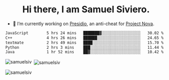 <h1 align="center">Hi there, I am Samuel Siviero.</h1>

- 🔭 I’m currently working on [Presidio](https://presidio.ac), an anti-cheat for [Project Nova](https://discord.gg/novafn).

<!--START_SECTION:waka-->

```txt
JavaScript        5 hrs 24 mins   ███████▓░░░░░░░░░░░░░░░░░   30.02 %
C++               4 hrs 26 mins   ██████░░░░░░░░░░░░░░░░░░░   24.65 %
textmate          2 hrs 49 mins   ████░░░░░░░░░░░░░░░░░░░░░   15.70 %
Python            2 hrs 3 mins    ███░░░░░░░░░░░░░░░░░░░░░░   11.44 %
Java              1 hr 52 mins    ██▓░░░░░░░░░░░░░░░░░░░░░░   10.42 %
```

<!--END_SECTION:waka-->

<p><img align="left" src="https://github-readme-stats.vercel.app/api/top-langs?username=samuelsiv&show_icons=true&locale=en&layout=compact&theme=radical" alt="samuelsiv" /></p>

<p>&nbsp;<img align="center" src="https://github-readme-stats.vercel.app/api?username=samuelsiv&show_icons=true&locale=en&theme=radical" alt="samuelsiv" /></p>
<p align="left"> <img src="https://komarev.com/ghpvc/?username=samuelsiv&label=Profile%20views&color=0e75b6&style=flat" alt="samuelsiv" /> </p>
